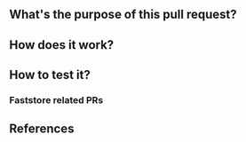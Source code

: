 ## What's the purpose of this pull request?

<!--- Considering the context, what is the problem we'll solve? Where in VTEX's big picture our issue fits in? Write a tweet about the context and the problem itself. --->

## How does it work?

<!--- Tell us the role of the new feature, or component, in its context. --->

## How to test it?

<!--- Describe the steps with bullet points. Is there any external link that can be used to better test it or an example? --->

### Faststore related PRs

<!--- Add a link to a faststore related PRs. --->

## References

<!--- Spread the knowledge: is there any content you used to create this PR that is worth sharing? --->

<!--- Extra tip: adding references to related issues or mentioning people important to this PR may be good for the documentation and reviewing process --->
